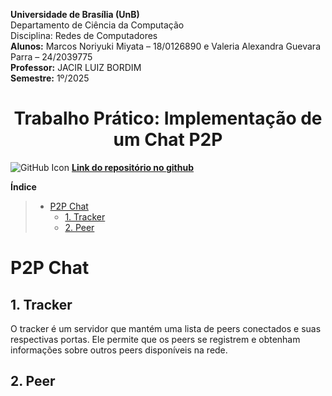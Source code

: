 **Universidade de Brasília (UnB)**  
Departamento de Ciência da Computação  
Disciplina: Redes de Computadores <br>
**Alunos:** Marcos Noriyuki Miyata – 18/0126890 e Valeria Alexandra Guevara Parra – 24/2039775  
**Professor:** JACIR LUIZ BORDIM  
**Semestre:** 1º/2025

<div align="center">
<h1>Trabalho Prático: Implementação de um Chat P2P</h1>
</div>

![GitHub Icon](https://upload.wikimedia.org/wikipedia/commons/thumb/9/91/Octicons-mark-github.svg/20px-Octicons-mark-github.svg.png)
[**Link do repositório no github**](https://github.com/nori-marcos/P2P_Chat.git)

**Índice**

> - [P2P Chat](#p2p-chat)
>   - [1. Tracker](#1-tracker)
>   - [2. Peer](#2-peer)


# P2P Chat

## 1. Tracker
O tracker é um servidor que mantém uma lista de peers conectados e suas respectivas portas. Ele permite que os peers se registrem e obtenham informações sobre outros peers disponíveis na rede.

## 2. Peer
